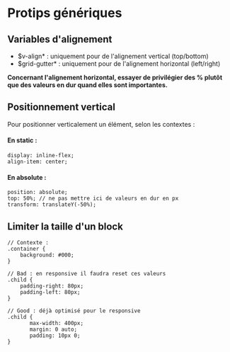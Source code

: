 # Protips génériques

## Variables d'alignement

- $v-align* : uniquement pour de l'alignement vertical (top/bottom)
- $grid-gutter* : uniquement pour de l'alignement horizontal (left/right)

**Concernant l'alignement horizontal, essayer de privilégier des % plutôt que des valeurs en dur quand elles sont importantes.**

## Positionnement vertical

Pour positionner verticalement un élément, selon les contextes :

#### En static :

    display: inline-flex;
    align-item: center;
    
#### En absolute :
    
    position: absolute; 
    top: 50%; // ne pas mettre ici de valeurs en dur en px
    transform: translateY(-50%);


## Limiter la taille d'un block

    // Contexte :
    .container {
        background: #000;
    }
   
    // Bad : en responsive il faudra reset ces valeurs
    .child {
        padding-right: 80px;
        padding-left: 80px;
    }
    
    // Good : déjà optimisé pour le responsive
    .child {
           max-width: 400px;
           margin: 0 auto; 
           padding: 10px 0;
    }
    
    